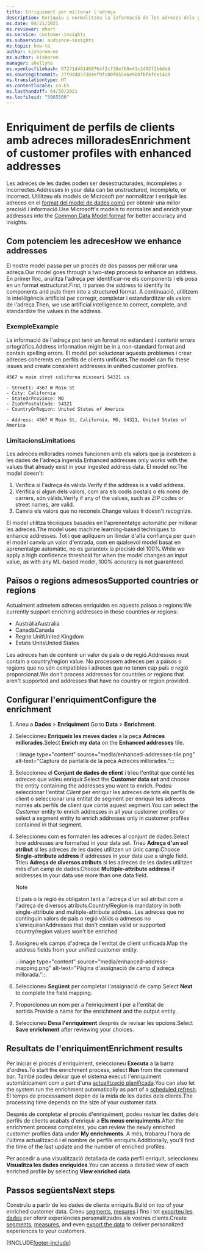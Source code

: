 ```yaml
---
title: Enriquiment per millorar l'adreça
description: Enriquiu i normalitzeu la informació de les adreces dels perfils dels clients amb els models de Microsoft.
ms.date: 04/21/2021
ms.reviewer: mhart
ms.service: customer-insights
ms.subservice: audience-insights
ms.topic: how-to
author: kishorem-ms
ms.author: kishorem
manager: shellyha
ms.openlocfilehash: 07271d491460764f2c738e760e41c3492f2b6de9
ms.sourcegitcommit: 27f9dd837304ef9fc00f055a6e900fbf6fce1429
ms.translationtype: HT
ms.contentlocale: ca-ES
ms.lasthandoff: 04/30/2021
ms.locfileid: "5965566"
---
```

# <a name="enrichment-of-customer-profiles-with-enhanced-addresses"></a><span data-ttu-id="403f7-103">Enriquiment de perfils de clients amb adreces millorades</span><span class="sxs-lookup"><span data-stu-id="403f7-103">Enrichment of customer profiles with enhanced addresses</span></span>

<span data-ttu-id="403f7-104">Les adreces de les dades poden ser desestructurades, incompletes o incorrectes.</span><span class="sxs-lookup"><span data-stu-id="403f7-104">Addresses in your data can be unstructured, incomplete, or incorrect.</span></span> <span data-ttu-id="403f7-105">Utilitzeu els models de Microsoft per normalitzar i enriquir les adreces en el [format del model de dades comú](/common-data-model/schema/core/applicationcommon/address) per obtenir una millor precisió i informació.</span><span class="sxs-lookup"><span data-stu-id="403f7-105">Use Microsoft's models to normalize and enrich your addresses into the [Common Data Model format](/common-data-model/schema/core/applicationcommon/address) for better accuracy and insights.</span></span>

## <a name="how-we-enhance-addresses"></a><span data-ttu-id="403f7-106">Com potenciem les adreces</span><span class="sxs-lookup"><span data-stu-id="403f7-106">How we enhance addresses</span></span>

<span data-ttu-id="403f7-107">El nostre model passa per un procés de dos passos per millorar una adreça.</span><span class="sxs-lookup"><span data-stu-id="403f7-107">Our model goes through a two-step process to enhance an address.</span></span> <span data-ttu-id="403f7-108">En primer lloc, analitza l'adreça per identificar-ne els components i els posa en un format estructurat.</span><span class="sxs-lookup"><span data-stu-id="403f7-108">First, it parses the address to identify its components and puts them into a structured format.</span></span> <span data-ttu-id="403f7-109">A continuació, utilitzem la intel·ligència artificial per corregir, completar i estandarditzar els valors de l'adreça.</span><span class="sxs-lookup"><span data-stu-id="403f7-109">Then, we use artificial intelligence to correct, complete, and standardize the values in the address.</span></span>

### <a name="example"></a><span data-ttu-id="403f7-110">Exemple</span><span class="sxs-lookup"><span data-stu-id="403f7-110">Example</span></span>

<span data-ttu-id="403f7-111">La informació de l'adreça pot tenir un format no estàndard i contenir errors ortogràfics.</span><span class="sxs-lookup"><span data-stu-id="403f7-111">Address information might be in a non-standard format and contain spelling errors.</span></span> <span data-ttu-id="403f7-112">El model pot solucionar aquests problemes i crear adreces coherents en perfils de clients unificats.</span><span class="sxs-lookup"><span data-stu-id="403f7-112">The model can fix these issues and create consistent addresses in unified customer profiles.</span></span>

```Input
4567 w main stret californa missouri 54321 us
```

```Output
- Street1: 4567 W Main St
- City: California
- StateOrProvince: MO
- ZipOrPostalCode: 54321
- CountryOrRegion: United States of America

- Address: 4567 W Main St, California, MO, 54321, United States of America
```

### <a name="limitations"></a><span data-ttu-id="403f7-113">Limitacions</span><span class="sxs-lookup"><span data-stu-id="403f7-113">Limitations</span></span>

<span data-ttu-id="403f7-114">Les adreces millorades només funcionen amb els valors que ja existeixen a les dades de l'adreça ingerida.</span><span class="sxs-lookup"><span data-stu-id="403f7-114">Enhanced addresses only works with the values that already exist in your ingested address data.</span></span> <span data-ttu-id="403f7-115">El model no:</span><span class="sxs-lookup"><span data-stu-id="403f7-115">The model doesn't:</span></span> 

1. <span data-ttu-id="403f7-116">Verifica si l'adreça és vàlida.</span><span class="sxs-lookup"><span data-stu-id="403f7-116">Verify if the address is a valid address.</span></span>
2. <span data-ttu-id="403f7-117">Verifica si algun dels valors, com ara els codis postals o els noms de carrers, són vàlids.</span><span class="sxs-lookup"><span data-stu-id="403f7-117">Verify if any of the values, such as ZIP codes or street names, are valid.</span></span>
3. <span data-ttu-id="403f7-118">Canvia els valors que no reconeix.</span><span class="sxs-lookup"><span data-stu-id="403f7-118">Change values it doesn't recognize.</span></span>

<span data-ttu-id="403f7-119">El model utilitza tècniques basades en l'aprenentatge automàtic per millorar les adreces.</span><span class="sxs-lookup"><span data-stu-id="403f7-119">The model uses machine learning-based techniques to enhance addresses.</span></span> <span data-ttu-id="403f7-120">Tot i que apliquem un llindar d'alta confiança per quan el model canvia un valor d'entrada, com en qualsevol model basat en aprenentatge automàtic, no es garanteix la precisió del 100%.</span><span class="sxs-lookup"><span data-stu-id="403f7-120">While we apply a high confidence threshold for when the model changes an input value, as with any ML-based model, 100% accuracy is not guaranteed.</span></span>

## <a name="supported-countries-or-regions"></a><span data-ttu-id="403f7-121">Països o regions admesos</span><span class="sxs-lookup"><span data-stu-id="403f7-121">Supported countries or regions</span></span>

<span data-ttu-id="403f7-122">Actualment admetem adreces enriquides en aquests països o regions:</span><span class="sxs-lookup"><span data-stu-id="403f7-122">We currently support enriching addresses in these countries or regions:</span></span> 

- <span data-ttu-id="403f7-123">Austràlia</span><span class="sxs-lookup"><span data-stu-id="403f7-123">Australia</span></span>
- <span data-ttu-id="403f7-124">Canadà</span><span class="sxs-lookup"><span data-stu-id="403f7-124">Canada</span></span>
- <span data-ttu-id="403f7-125">Regne Unit</span><span class="sxs-lookup"><span data-stu-id="403f7-125">United Kingdom</span></span>
- <span data-ttu-id="403f7-126">Estats Units</span><span class="sxs-lookup"><span data-stu-id="403f7-126">United States</span></span>

<span data-ttu-id="403f7-127">Les adreces han de contenir un valor de país o de regió.</span><span class="sxs-lookup"><span data-stu-id="403f7-127">Addresses must contain a country/region value.</span></span> <span data-ttu-id="403f7-128">No processem adreces per a països o regions que no són compatibles i adreces que no tenen cap país o regió proporcionat.</span><span class="sxs-lookup"><span data-stu-id="403f7-128">We don't process addresses for countries or regions that aren't supported and addresses that have no country or region provided.</span></span>

## <a name="configure-the-enrichment"></a><span data-ttu-id="403f7-129">Configurar l'enriquiment</span><span class="sxs-lookup"><span data-stu-id="403f7-129">Configure the enrichment</span></span>

1. <span data-ttu-id="403f7-130">Aneu a **Dades** > **Enriquiment**.</span><span class="sxs-lookup"><span data-stu-id="403f7-130">Go to **Data** > **Enrichment**.</span></span>

1. <span data-ttu-id="403f7-131">Seleccioneu **Enriqueix les meves dades** a la peça **Adreces millorades**.</span><span class="sxs-lookup"><span data-stu-id="403f7-131">Select **Enrich my data** on the **Enhanced addresses** tile.</span></span>

   :::image type="content" source="media/enhanced-addresses-tile.png" alt-text="Captura de pantalla de la peça Adreces millorades.":::

1. <span data-ttu-id="403f7-133">Seleccioneu el **Conjunt de dades de client** i trieu l'entitat que conté les adreces que voleu enriquir.</span><span class="sxs-lookup"><span data-stu-id="403f7-133">Select the **Customer data set** and choose the entity containing the addresses you want to enrich.</span></span> <span data-ttu-id="403f7-134">Podeu seleccionar l'entitat *Client* per enriquir les adreces de tots els perfils de client o seleccionar una entitat de segment per enriquir les adreces només als perfils de client que conté aquest segment.</span><span class="sxs-lookup"><span data-stu-id="403f7-134">You can select the *Customer* entity to enrich addresses in all your customer profiles or select a segment entity to enrich addresses only in customer profiles contained in that segment.</span></span>

1. <span data-ttu-id="403f7-135">Seleccioneu com es formaten les adreces al conjunt de dades.</span><span class="sxs-lookup"><span data-stu-id="403f7-135">Select how addresses are formatted in your data set.</span></span> <span data-ttu-id="403f7-136">Trieu **Adreça d'un sol atribut** si les adreces de les dades utilitzen un únic camp.</span><span class="sxs-lookup"><span data-stu-id="403f7-136">Choose **Single-attribute address** if addresses in your data use a single field.</span></span> <span data-ttu-id="403f7-137">Trieu **Adreça de diversos atributs** si les adreces de les dades utilitzen més d'un camp de dades.</span><span class="sxs-lookup"><span data-stu-id="403f7-137">Choose **Multiple-attribute address** if addresses in your data use more than one data field.</span></span>

   > [!NOTE]
   > <span data-ttu-id="403f7-138">El país o la regió és obligatori tant a l'adreça d'un sol atribut com a l'adreça de diversos atributs.</span><span class="sxs-lookup"><span data-stu-id="403f7-138">Country/Region is mandatory in both single-attribute and multiple-attribute address.</span></span> <span data-ttu-id="403f7-139">Les adreces que no continguin valors de país o regió vàlids o admesos no s'enriquiran</span><span class="sxs-lookup"><span data-stu-id="403f7-139">Addresses that don't contain valid or supported country/region values won't be enriched</span></span>

1.  <span data-ttu-id="403f7-140">Assigneu els camps d'adreça de l'entitat de client unificada.</span><span class="sxs-lookup"><span data-stu-id="403f7-140">Map the address fields from your unified customer entity.</span></span>

    :::image type="content" source="media/enhanced-address-mapping.png" alt-text="Pàgina d'assignació de camp d'adreça millorada.":::

1. <span data-ttu-id="403f7-142">Seleccioneu **Següent** per completar l'assignació de camp.</span><span class="sxs-lookup"><span data-stu-id="403f7-142">Select **Next** to complete the field mapping.</span></span>

1. <span data-ttu-id="403f7-143">Proporcioneu un nom per a l'enriquiment i per a l'entitat de sortida.</span><span class="sxs-lookup"><span data-stu-id="403f7-143">Provide a name for the enrichment and the output entity.</span></span>

1. <span data-ttu-id="403f7-144">Seleccioneu **Desa l'enriquiment** després de revisar les opcions.</span><span class="sxs-lookup"><span data-stu-id="403f7-144">Select **Save enrichment** after reviewing your choices.</span></span>

## <a name="enrichment-results"></a><span data-ttu-id="403f7-145">Resultats de l'enriquiment</span><span class="sxs-lookup"><span data-stu-id="403f7-145">Enrichment results</span></span>

<span data-ttu-id="403f7-146">Per iniciar el procés d'enriquiment, seleccioneu **Executa** a la barra d'ordres.</span><span class="sxs-lookup"><span data-stu-id="403f7-146">To start the enrichment process, select **Run** from the command bar.</span></span> <span data-ttu-id="403f7-147">També podeu deixar que el sistema executi l'enriquiment automàticament com a part d'una [actualització planificada](system.md#schedule-tab).</span><span class="sxs-lookup"><span data-stu-id="403f7-147">You can also let the system run the enrichment automatically as part of a [scheduled refresh](system.md#schedule-tab).</span></span> <span data-ttu-id="403f7-148">El temps de processament depèn de la mida de les dades dels clients.</span><span class="sxs-lookup"><span data-stu-id="403f7-148">The processing time depends on the size of your customer data.</span></span>

<span data-ttu-id="403f7-149">Després de completar el procés d'enriquiment, podeu revisar les dades dels perfils de clients acabats d'enriquir a **Els meus enriquiments**.</span><span class="sxs-lookup"><span data-stu-id="403f7-149">After the enrichment process completes, you can review the newly enriched customer profiles data under **My enrichments**.</span></span> <span data-ttu-id="403f7-150">A més, trobareu l'hora de l'última actualització i el nombre de perfils enriquits.</span><span class="sxs-lookup"><span data-stu-id="403f7-150">Additionally, you'll find the time of the last update and the number of enriched profiles.</span></span>

<span data-ttu-id="403f7-151">Per accedir a una visualització detallada de cada perfil enriquit, seleccioneu **Visualitza les dades enriquides**.</span><span class="sxs-lookup"><span data-stu-id="403f7-151">You can access a detailed view of each enriched profile by selecting **View enriched data**.</span></span>

## <a name="next-steps"></a><span data-ttu-id="403f7-152">Passos següents</span><span class="sxs-lookup"><span data-stu-id="403f7-152">Next steps</span></span>

<span data-ttu-id="403f7-153">Construïu a partir de les dades de clients enriquits.</span><span class="sxs-lookup"><span data-stu-id="403f7-153">Build on top of your enriched customer data.</span></span> <span data-ttu-id="403f7-154">Creeu [segments](segments.md), [mesures](measures.md) i fins i tot [exporteu les dades](export-destinations.md) per oferir experiències personalitzades als vostres clients.</span><span class="sxs-lookup"><span data-stu-id="403f7-154">Create [segments](segments.md), [measures](measures.md), and even [export the data](export-destinations.md) to deliver personalized experiences to your customers.</span></span>

[!INCLUDE[footer-include](../includes/footer-banner.md)]
